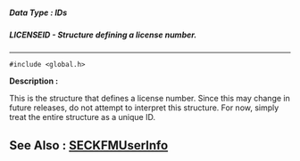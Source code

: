 ##### Data Type : IDs
##### LICENSEID - Structure defining a license number.
---
```
#include <global.h>
```
**Description :**

This is the structure that defines a license number.  Since this may change in 
future releases, do not attempt to interpret this structure.  For now, simply 
treat the entire structure as a unique ID.

**See Also :**
[SECKFMUserInfo](/domino-c-api-docs/reference/Func/SECKFMUserInfo)
---
